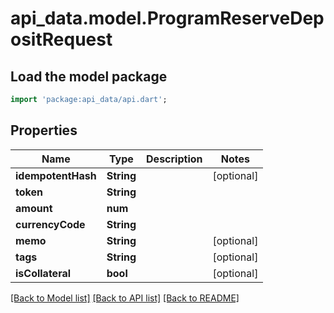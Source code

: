 # api_data.model.ProgramReserveDepositRequest

## Load the model package
```dart
import 'package:api_data/api.dart';
```

## Properties
Name | Type | Description | Notes
------------ | ------------- | ------------- | -------------
**idempotentHash** | **String** |  | [optional] 
**token** | **String** |  | 
**amount** | **num** |  | 
**currencyCode** | **String** |  | 
**memo** | **String** |  | [optional] 
**tags** | **String** |  | [optional] 
**isCollateral** | **bool** |  | [optional] 

[[Back to Model list]](../README.md#documentation-for-models) [[Back to API list]](../README.md#documentation-for-api-endpoints) [[Back to README]](../README.md)


